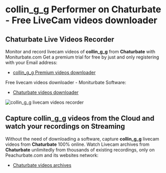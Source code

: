 # collin_g_g Performer on Chaturbate - Free LiveCam videos downloader

## Chaturbate Live Videos Recorder

Monitor and record livecam videos of **collin_g_g** from **Chaturbate** with Moniturbate.com
Get a premium trial for free by just and only registering with your Email address:
* [collin_g_g Premium videos downloader](https://moniturbate.com/request-demo-licence-key.html)

Free livecam videos downloader - Moniturbate Software:
* [Chaturbate videos downloader](https://moniturbate.com/moniturbate-download-software.html)

![collin_g_g livecam videos recorder](https://peachurnet.com/templates/moniturbate-software.png)


## Capture collin_g_g videos from the Cloud and watch your recordings on Streaming

Without the need of downloading a software, capture **collin_g_g** livecam videos from **Chaturbate** 100% online.
Watch Livecam archives from **Chaturbate** unlimitedly from thousands of existing recordings, only on Peachurbate.com and its websites network:
* [Chaturbate videos archives](https://peachurnet.com/)